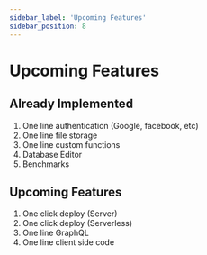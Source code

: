 ```yaml
---
sidebar_label: 'Upcoming Features'
sidebar_position: 8
---
```

# Upcoming Features
## Already Implemented

1. One line authentication (Google, facebook, etc)
2. One line file storage
3. One line custom functions
4. Database Editor
5. Benchmarks

## Upcoming Features

1. One click deploy (Server)
2. One click deploy (Serverless)
3. One line GraphQL
4. One line client side code
